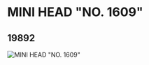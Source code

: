 # MINI HEAD "NO. 1609"
## 19892
![MINI HEAD "NO. 1609"](https://lc-www-live-s.legocdn.com/media/bricks/5/2/6102565.jpg)